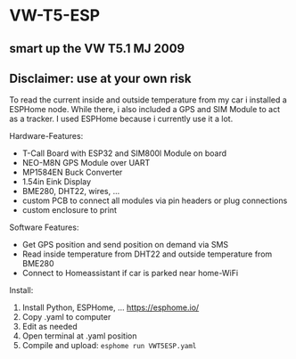 # VW-T5-ESP
<h2> smart up the VW T5.1 MJ 2009</h2>
<h2> Disclaimer: use at your own risk</h2>

To read the current inside and outside temperature from my car i installed a ESPHome node. While there, i also included a GPS and SIM Module to act as a tracker. I used ESPHome because i currently use it a lot. 

Hardware-Features:
* T-Call Board with ESP32 and SIM800l Module on board
*	NEO-M8N GPS Module over UART
*	MP1584EN Buck Converter 
*  1.54in Eink Display
*	BME280, DHT22, wires, ...
* custom PCB to connect all modules via pin headers or plug connections
* custom enclosure to print

Software Features:
* Get GPS position and send position on demand via SMS
* Read inside temperature from DHT22 and outside temperature from BME280
* Connect to Homeassistant if car is parked near home-WiFi

Install:
1. Install Python, ESPHome, ... https://esphome.io/ 
2. Copy .yaml to computer
3. Edit as needed
3. Open terminal at .yaml position
4. Compile and upload: ```esphome run VWT5ESP.yaml```
